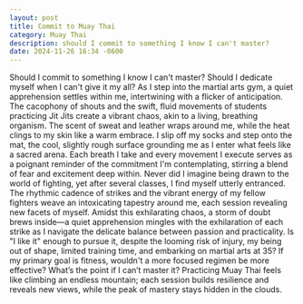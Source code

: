 ```yaml
---
layout: post
title: Commit to Muay Thai
category: Muay Thai
description: should I commit to something I know I can't master?
date: 2024-11-26 16:34 -0600
---
```


Should I commit to something I know I can't master? Should I dedicate myself when I can't give it my all? As I step into the martial arts gym, a quiet apprehension settles within me, intertwining with a flicker of anticipation. The cacophony of shouts and the swift, fluid movements of students practicing Jit Jits create a vibrant chaos, akin to a living, breathing organism. The scent of sweat and leather wraps around me, while the heat clings to my skin like a warm embrace. I slip off my socks and step onto the mat, the cool, slightly rough surface grounding me as I enter what feels like a sacred arena. Each breath I take and every movement I execute serves as a poignant reminder of the commitment I'm contemplating, stirring a blend of fear and excitement deep within. Never did I imagine being drawn to the world of fighting, yet after several classes, I find myself utterly entranced. The rhythmic cadence of strikes and the vibrant energy of my fellow fighters weave an intoxicating tapestry around me, each session revealing new facets of myself. Amidst this exhilarating chaos, a storm of doubt brews inside—a quiet apprehension mingles with the exhilaration of each strike as I navigate the delicate balance between passion and practicality. Is "I like it" enough to pursue it, despite the looming risk of injury, my being out of shape, limited training time, and embarking on martial arts at 35? If my primary goal is fitness, wouldn't a more focused regimen be more effective? What’s the point if I can’t master it? Practicing Muay Thai feels like climbing an endless mountain; each session builds resilience and reveals new views, while the peak of mastery stays hidden in the clouds.